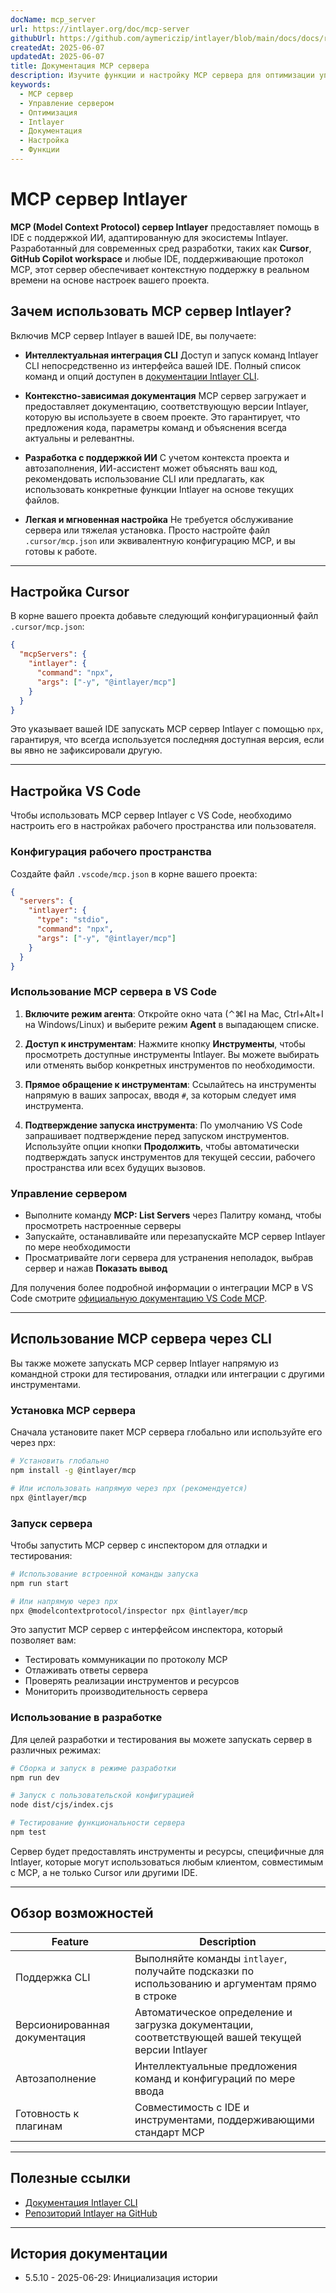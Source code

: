```yaml
---
docName: mcp_server
url: https://intlayer.org/doc/mcp-server
githubUrl: https://github.com/aymericzip/intlayer/blob/main/docs/docs/ru/mcp_server.md
createdAt: 2025-06-07
updatedAt: 2025-06-07
title: Документация MCP сервера
description: Изучите функции и настройку MCP сервера для оптимизации управления и работы вашего сервера.
keywords:
  - MCP сервер
  - Управление сервером
  - Оптимизация
  - Intlayer
  - Документация
  - Настройка
  - Функции
---
```


# MCP сервер Intlayer

**MCP (Model Context Protocol) сервер Intlayer** предоставляет помощь в IDE с поддержкой ИИ, адаптированную для экосистемы Intlayer. Разработанный для современных сред разработки, таких как **Cursor**, **GitHub Copilot workspace** и любые IDE, поддерживающие протокол MCP, этот сервер обеспечивает контекстную поддержку в реальном времени на основе настроек вашего проекта.

## Зачем использовать MCP сервер Intlayer?

Включив MCP сервер Intlayer в вашей IDE, вы получаете:

- **Интеллектуальная интеграция CLI**
  Доступ и запуск команд Intlayer CLI непосредственно из интерфейса вашей IDE. Полный список команд и опций доступен в [документации Intlayer CLI](https://github.com/aymericzip/intlayer/blob/main/docs/docs/ru/intlayer_cli.md).

- **Контекстно-зависимая документация**
  MCP сервер загружает и предоставляет документацию, соответствующую версии Intlayer, которую вы используете в своем проекте. Это гарантирует, что предложения кода, параметры команд и объяснения всегда актуальны и релевантны.

- **Разработка с поддержкой ИИ**
  С учетом контекста проекта и автозаполнения, ИИ-ассистент может объяснять ваш код, рекомендовать использование CLI или предлагать, как использовать конкретные функции Intlayer на основе текущих файлов.

- **Легкая и мгновенная настройка**
  Не требуется обслуживание сервера или тяжелая установка. Просто настройте файл `.cursor/mcp.json` или эквивалентную конфигурацию MCP, и вы готовы к работе.

---

## Настройка Cursor

В корне вашего проекта добавьте следующий конфигурационный файл `.cursor/mcp.json`:

```json
{
  "mcpServers": {
    "intlayer": {
      "command": "npx",
      "args": ["-y", "@intlayer/mcp"]
    }
  }
}
```

Это указывает вашей IDE запускать MCP сервер Intlayer с помощью `npx`, гарантируя, что всегда используется последняя доступная версия, если вы явно не зафиксировали другую.

---

## Настройка VS Code

Чтобы использовать MCP сервер Intlayer с VS Code, необходимо настроить его в настройках рабочего пространства или пользователя.

### Конфигурация рабочего пространства

Создайте файл `.vscode/mcp.json` в корне вашего проекта:

```json
{
  "servers": {
    "intlayer": {
      "type": "stdio",
      "command": "npx",
      "args": ["-y", "@intlayer/mcp"]
    }
  }
}
```

### Использование MCP сервера в VS Code

1. **Включите режим агента**: Откройте окно чата (⌃⌘I на Mac, Ctrl+Alt+I на Windows/Linux) и выберите режим **Agent** в выпадающем списке.

2. **Доступ к инструментам**: Нажмите кнопку **Инструменты**, чтобы просмотреть доступные инструменты Intlayer. Вы можете выбирать или отменять выбор конкретных инструментов по необходимости.

3. **Прямое обращение к инструментам**: Ссылайтесь на инструменты напрямую в ваших запросах, вводя `#`, за которым следует имя инструмента.

4. **Подтверждение запуска инструмента**: По умолчанию VS Code запрашивает подтверждение перед запуском инструментов. Используйте опции кнопки **Продолжить**, чтобы автоматически подтверждать запуск инструментов для текущей сессии, рабочего пространства или всех будущих вызовов.

### Управление сервером

- Выполните команду **MCP: List Servers** через Палитру команд, чтобы просмотреть настроенные серверы
- Запускайте, останавливайте или перезапускайте MCP сервер Intlayer по мере необходимости
- Просматривайте логи сервера для устранения неполадок, выбрав сервер и нажав **Показать вывод**

Для получения более подробной информации о интеграции MCP в VS Code смотрите [официальную документацию VS Code MCP](https://code.visualstudio.com/docs/copilot/chat/mcp-servers).

---

## Использование MCP сервера через CLI

Вы также можете запускать MCP сервер Intlayer напрямую из командной строки для тестирования, отладки или интеграции с другими инструментами.

### Установка MCP сервера

Сначала установите пакет MCP сервера глобально или используйте его через npx:

```bash
# Установить глобально
npm install -g @intlayer/mcp

# Или использовать напрямую через npx (рекомендуется)
npx @intlayer/mcp
```

### Запуск сервера

Чтобы запустить MCP сервер с инспектором для отладки и тестирования:

```bash
# Использование встроенной команды запуска
npm run start

# Или напрямую через npx
npx @modelcontextprotocol/inspector npx @intlayer/mcp
```

Это запустит MCP сервер с интерфейсом инспектора, который позволяет вам:

- Тестировать коммуникации по протоколу MCP
- Отлаживать ответы сервера
- Проверять реализации инструментов и ресурсов
- Мониторить производительность сервера

### Использование в разработке

Для целей разработки и тестирования вы можете запускать сервер в различных режимах:

```bash
# Сборка и запуск в режиме разработки
npm run dev

# Запуск с пользовательской конфигурацией
node dist/cjs/index.cjs

# Тестирование функциональности сервера
npm test
```

Сервер будет предоставлять инструменты и ресурсы, специфичные для Intlayer, которые могут использоваться любым клиентом, совместимым с MCP, а не только Cursor или другими IDE.

---

## Обзор возможностей

| Feature                       | Description                                                                                       |
| ----------------------------- | ------------------------------------------------------------------------------------------------- |
| Поддержка CLI                 | Выполняйте команды `intlayer`, получайте подсказки по использованию и аргументам прямо в строке   |
| Версионированная документация | Автоматическое определение и загрузка документации, соответствующей вашей текущей версии Intlayer |
| Автозаполнение                | Интеллектуальные предложения команд и конфигураций по мере ввода                                  |
| Готовность к плагинам         | Совместимость с IDE и инструментами, поддерживающими стандарт MCP                                 |

---

## Полезные ссылки

- [Документация Intlayer CLI](https://github.com/aymericzip/intlayer/blob/main/docs/docs/ru/intlayer_cli.md)
- [Репозиторий Intlayer на GitHub](https://github.com/aymericzip/intlayer)

---

## История документации

- 5.5.10 - 2025-06-29: Инициализация истории
